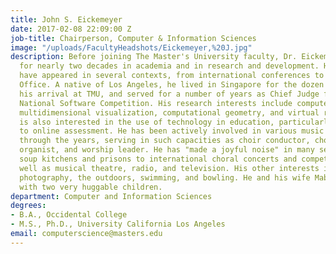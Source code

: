 ```yaml
---
title: John S. Eickemeyer
date: 2017-02-08 22:09:00 Z
job-title: Chairperson, Computer & Information Sciences
image: "/uploads/FacultyHeadshots/Eickemeyer,%20J.jpg"
description: Before joining The Master's University faculty, Dr. Eickemeyer worked
  for nearly two decades in academia and in research and development. His contributions
  have appeared in several contexts, from international conferences to the U.S. Patent
  Office. A native of Los Angeles, he lived in Singapore for the dozen years preceeding
  his arrival at TMU, and served for a number of years as Chief Judge for Singapore's
  National Software Competition. His research interests include computer graphics,
  multidimensional visualization, computational geometry, and virtual reality. He
  is also interested in the use of technology in education, particularly with respect
  to online assessment. He has been actively involved in various music ministries
  through the years, serving in such capacities as choir conductor, choir member,
  organist, and worship leader. He has "made a joyful noise" in many settings, from
  soup kitchens and prisons to international choral concerts and competitions, as
  well as musical theatre, radio, and television. His other interests include reading,
  photography, the outdoors, swimming, and bowling. He and his wife Mabel are blessed
  with two very huggable children.
department: Computer and Information Sciences
degrees:
- B.A., Occidental College
- M.S., Ph.D., University California Los Angeles
email: computerscience@masters.edu
---
```


